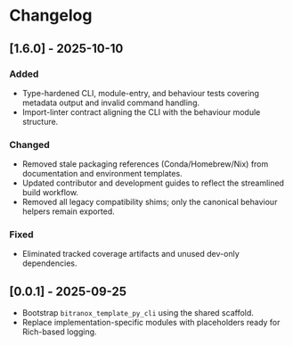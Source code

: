 # Changelog

## [1.6.0] - 2025-10-10
### Added
- Type-hardened CLI, module-entry, and behaviour tests covering metadata output
  and invalid command handling.
- Import-linter contract aligning the CLI with the behaviour module structure.

### Changed
- Removed stale packaging references (Conda/Homebrew/Nix) from documentation and
  environment templates.
- Updated contributor and development guides to reflect the streamlined build
  workflow.
- Removed all legacy compatibility shims; only the canonical behaviour helpers
  remain exported.

### Fixed
- Eliminated tracked coverage artifacts and unused dev-only dependencies.

## [0.0.1] - 2025-09-25
- Bootstrap `bitranox_template_py_cli` using the shared scaffold.
- Replace implementation-specific modules with placeholders ready for Rich-based logging.
